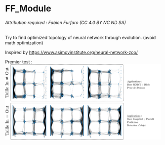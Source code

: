 # FF_Module

###### Attribution required : Fabien Furfaro (CC 4.0 BY NC ND SA)

Try to find optimized topology of neural network through evolution. (avoid math optimization)

Inspired by https://www.asimovinstitute.org/neural-network-zoo/


Premier test : 
![TestingTOPO](NN_FirstTest.png)
